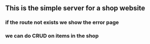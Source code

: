## This is the simple server for a shop website

### if the route not exists we show the error page

### we can do CRUD on items in the shop
